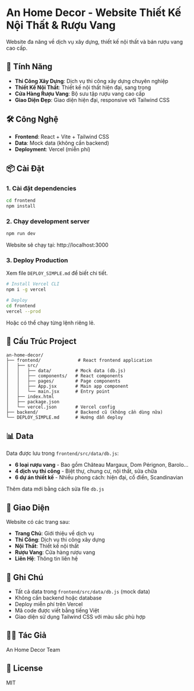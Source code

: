 # An Home Decor - Website Thiết Kế Nội Thất & Rượu Vang

Website đa năng về dịch vụ xây dựng, thiết kế nội thất và bán rượu vang cao cấp.

## 🚀 Tính Năng

- **Thi Công Xây Dựng**: Dịch vụ thi công xây dựng chuyên nghiệp
- **Thiết Kế Nội Thất**: Thiết kế nội thất hiện đại, sang trọng
- **Cửa Hàng Rượu Vang**: Bộ sưu tập rượu vang cao cấp
- **Giao Diện Đẹp**: Giao diện hiện đại, responsive với Tailwind CSS

## 🛠️ Công Nghệ

- **Frontend**: React + Vite + Tailwind CSS
- **Data**: Mock data (không cần backend)
- **Deployment**: Vercel (miễn phí)

## 📦 Cài Đặt

### 1. Cài đặt dependencies

```bash
cd frontend
npm install
```

### 2. Chạy development server

```bash
npm run dev
```

Website sẽ chạy tại: http://localhost:3000

### 3. Deploy Production

Xem file `DEPLOY_SIMPLE.md` để biết chi tiết.

```bash
# Install Vercel CLI
npm i -g vercel

# Deploy
cd frontend
vercel --prod
```

Hoặc có thể chạy từng lệnh riêng lẻ.

## 📁 Cấu Trúc Project

```
an-home-decor/
├── frontend/              # React frontend application
│   ├── src/
│   │   ├── data/         # Mock data (db.js)
│   │   ├── components/   # React components
│   │   ├── pages/        # Page components
│   │   ├── App.jsx       # Main app component
│   │   └── main.jsx      # Entry point
│   ├── index.html
│   ├── package.json
│   └── vercel.json       # Vercel config
├── backend/              # Backend cũ (không cần dùng nữa)
└── DEPLOY_SIMPLE.md      # Hướng dẫn deploy
```

## 📊 Data

Data được lưu trong `frontend/src/data/db.js`:

- **6 loại rượu vang** - Bao gồm Château Margaux, Dom Pérignon, Barolo...
- **4 dịch vụ thi công** - Biệt thự, chung cư, nội thất, sửa chữa
- **6 dự án thiết kế** - Nhiều phong cách: hiện đại, cổ điển, Scandinavian

Thêm data mới bằng cách sửa file `db.js`

## 🎨 Giao Diện

Website có các trang sau:
- **Trang Chủ**: Giới thiệu về dịch vụ
- **Thi Công**: Dịch vụ thi công xây dựng
- **Nội Thất**: Thiết kế nội thất
- **Rượu Vang**: Cửa hàng rượu vang
- **Liên Hệ**: Thông tin liên hệ

## 📝 Ghi Chú

- Tất cả data trong `frontend/src/data/db.js` (mock data)
- Không cần backend hoặc database
- Deploy miễn phí trên Vercel
- Mã code được viết bằng tiếng Việt
- Giao diện sử dụng Tailwind CSS với màu sắc phù hợp

## 👨‍💻 Tác Giả

An Home Decor Team

## 📄 License

MIT

